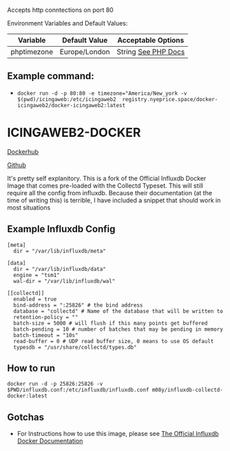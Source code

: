 Accepts http conntections on port 80

Environment Variables and Default Values:

Variable	            |	Default Value |Acceptable Options
----------------------------|-----------------|-----------------------
phptimezone                 |  Europe/London  | String [See PHP Docs](https://www.php.net/manual/en/timezones.php)



## Example command: ##
  - `docker run -d -p 80:80 -e timezone="America/New_york -v $(pwd)/icingaweb:/etc/icingaweb2  registry.nyeprice.space/docker-icingaweb2/docker-icingaweb2:latest`


# ICINGAWEB2-DOCKER

[Dockerhub](https://hub.docker.com/r/m08y/influxdb-collectd-docker)

[Github](https://github.com/aneurinprice/influxdb-collectd-docker)

It's pretty self explanitory. This is a fork of the Official Influxdb Docker Image that comes pre-loaded with the Collectd  Typeset. This will still require all the config from influxdb. Because their documentation (at the time of writing this) is terrible, I have included a snippet that should work in most situations

## Example Influxdb Config
```
[meta]
  dir = "/var/lib/influxdb/meta"

[data]
  dir = "/var/lib/influxdb/data"
  engine = "tsm1"
  wal-dir = "/var/lib/influxdb/wal"

[[collectd]]
  enabled = true
  bind-address = ":25826" # the bind address
  database = "collectd" # Name of the database that will be written to
  retention-policy = ""
  batch-size = 5000 # will flush if this many points get buffered
  batch-pending = 10 # number of batches that may be pending in memory
  batch-timeout = "10s"
  read-buffer = 0 # UDP read buffer size, 0 means to use OS default
  typesdb = "/usr/share/collectd/types.db"
```

## How to run
```
docker run -d -p 25826:25826 -v $PWD/influxdb.conf:/etc/influxdb/influxdb.conf m08y/influxdb-collectd-docker:latest
```

## Gotchas
  - For Instructions how to use this image, please see [The Official Influxdb Docker Documentation](https://hub.docker.com/_/influxdb)

